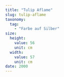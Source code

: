 ```yaml
---
title: "Tulip Aflame"
slug: tulip-aflame
taxonomy:
  tag:
    - "Farbe auf Silber"
size:
  height:
    value: 56
    unit: cm
  width:
    value: 57
    unit: cm
date: 2000
---
```

